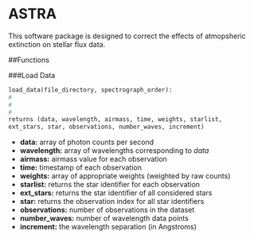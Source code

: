 # ASTRA

This software package is designed to correct the effects of atmopsheric extinction on stellar flux data.

##Functions

###Load Data

```python
load_data(file_directory, spectrograph_order):
#
#
#
returns (data, wavelength, airmass, time, weights, starlist,
ext_stars, star, observations, number_waves, increment)
```

* **data:** array of photon counts per second
* **wavelength:** array of wavelengths corresponding to *data*
* **airmass:** airmass value for each observation
* **time:** timestamp of each observation
* **weights:** array of appropriate weights (weighted by raw counts)
* **starlist:** returns the star identifier for each observation
* **ext_stars:** returns the star identifier of all considered stars
* **star:** returns the observation index for all star identifiers
* **observations:** number of observations in the dataset
* **number_waves:** number of wavelength data points
* **increment:** the wavelength separation (in Angstroms)

